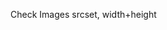 <!-- * Very Doable -->
Check Images srcset, width+height

<!-- ? I have an idea but not sure -->

<!-- ! Will have to learn -->

<!-- TODO Unsorted-->